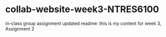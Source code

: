 # collab-website-week3-NTRES6100
in-class group assignment
updated readme: this is my content for week 3, Assignment 2
